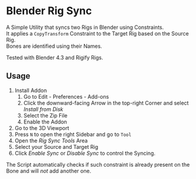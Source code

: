 # Blender Rig Sync

A Simple Utility that syncs two Rigs in Blender using Constraints.<br>
It applies a `CopyTransform` Constraint to the Target Rig based on the Source Rig.<br>
Bones are identified using their Names.

Tested with Blender 4.3 and Rigify Rigs.

## Usage

1. Install Addon
    1. Go to Edit - Preferences - Add-ons
    2. Click the downward-facing Arrow in the top-right Corner and select _Install from Disk_
    3. Select the Zip File
    4. Enable the Addon
2. Go to the 3D Viewport
3. Press `N` to open the right Sidebar and go to `Tool`
4. Open the _Rig Sync Tools_ Area
5. Select your Source and Target Rig
6. Click _Enable Sync_ or _Disable Sync_ to control the Syncing.

The Script automatically checks if such constraint is already present on the Bone and will _not_ add another one.